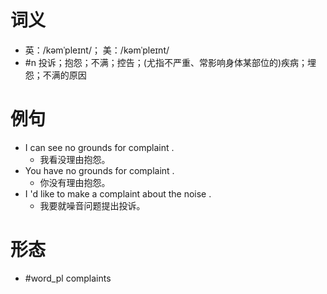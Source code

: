 # 词义
- 英：/kəmˈpleɪnt/； 美：/kəmˈpleɪnt/
- #n 投诉；抱怨；不满；控告；(尤指不严重、常影响身体某部位的)疾病；埋怨；不满的原因
# 例句
- I can see no grounds for complaint .
	- 我看没理由抱怨。
- You have no grounds for complaint .
	- 你没有理由抱怨。
- I 'd like to make a complaint about the noise .
	- 我要就噪音问题提出投诉。
# 形态
- #word_pl complaints

